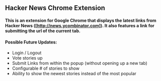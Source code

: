 ## Hacker News Chrome Extension

#### This is an extension for Google Chrome that displays the latest links from Hacker News ([http://news.ycombinator.com]). It also features a link for submitting the url of the current tab.

#### Possible Future Updates:
* Login / Logout
* Vote stories up
* Submit Links from within the popup (without opening up a new tab)
* Configurable # of stories to show
* Ability to show the newest stories instead of the most popular